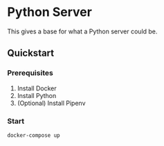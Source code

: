 # Python Server

This gives a base for what a Python server could be.

## Quickstart

### Prerequisites

1. Install Docker
1. Install Python
1. (Optional) Install Pipenv

### Start

```
docker-compose up
```
